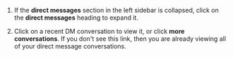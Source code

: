 1. If the **direct messages** section in the left sidebar is collapsed, click on
   the **direct messages** heading to expand it.

1. Click on a recent DM conversation to view it, or click **more
   conversations**. If you don't see this link, then you are already viewing all
   of your direct message conversations.
